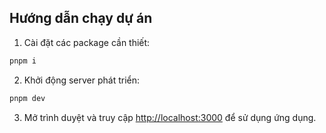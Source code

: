 ## Hướng dẫn chạy dự án

1. Cài đặt các package cần thiết:

```bash
pnpm i
```

2. Khởi động server phát triển:

```bash
pnpm dev
```

3. Mở trình duyệt và truy cập [http://localhost:3000](http://localhost:3000) để sử dụng ứng dụng.
